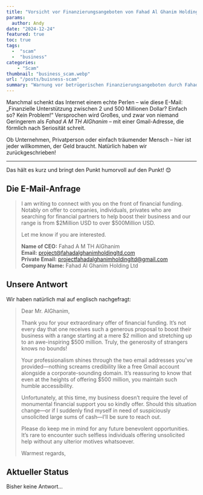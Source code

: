 ```yaml
---
title: "Vorsicht vor Finanzierungsangeboten von Fahad Al Ghanim Holding Ltd"
params:
  author: Andy
date: "2024-12-24"
featured: true
toc: true
tags: 
  -  "scam"
  -  "business"
categories:
    - "Scam"
thumbnail: "business_scam.webp"
url: "/posts/buisness-scam"
summary: "Warnung vor betrügerischen Finanzierungsangeboten durch Fahad Al Ghanim Holding Ltd. Wir schreiben zurück..."
---
```


Manchmal schenkt das Internet einem echte Perlen – wie diese E-Mail: „Finanzielle Unterstützung zwischen 2 und 500 Millionen Dollar? Einfach so? Kein Problem!“ Versprochen wird Großes, und zwar von niemand Geringerem als *Fahad A M TH AlGhanim* – mit einer Gmail-Adresse, die förmlich nach Seriosität schreit.  

Ob Unternehmen, Privatperson oder einfach träumender Mensch – hier ist jeder willkommen, der Geld braucht. Natürlich haben wir zurückgeschrieben!

---  
Das hält es kurz und bringt den Punkt humorvoll auf den Punkt! 😊

## Die E-Mail-Anfrage

> I am writing to connect with you on the front of financial 
> funding. Notably on offer to companies, individuals, privates who 
> are searching for financial partners to help boost their business 
> and our range is from $2Million USD to over $500Million USD.
> 
> Let me know if you are interested.
> 
> **Name of CEO:** Fahad A M TH AlGhanim  
> **Email:** project@fahadalghanimholdingltd.com  
> **Private Email:** projectfahadalghanimholdingltd@gmail.com  
> **Company Name:** Fahad Al Ghanim Holding Ltd

## Unsere Antwort

Wir haben natürlich mal auf englisch nachgefragt:

> Dear Mr. AlGhanim,
> 
> Thank you for your extraordinary offer of financial funding. It’s not every day that one receives such a generous proposal to boost their business with a range starting at a mere $2 million and stretching up to an awe-inspiring $500 million. Truly, the generosity of strangers knows no bounds!
> 
> Your professionalism shines through the two email addresses you’ve provided—nothing screams credibility like a free Gmail account alongside a corporate-sounding domain. It’s reassuring to know that even at the heights of offering $500 million, you maintain such humble accessibility.
> 
> Unfortunately, at this time, my business doesn’t require the level of monumental financial support you so kindly offer. Should this situation change—or if I suddenly find myself in need of suspiciously unsolicited large sums of cash—I’ll be sure to reach out.
> 
> Please do keep me in mind for any future benevolent opportunities. It’s rare to encounter such selfless individuals offering unsolicited help without any ulterior motives whatsoever.
> 
> Warmest regards,


## Aktueller Status

Bisher keine Antwort...